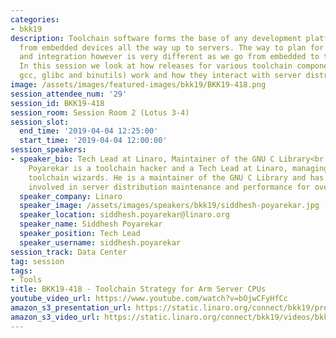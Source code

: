 ```yaml
---
categories:
- bkk19
description: Toolchain software forms the base of any development platform ranging
  from embedded devices all the way up to servers. The way to plan for toolchain enablement
  and integration however is very different as we go from embedded to the server ecosystem.
  In this session we look at how releases for various toolchain components (such as
  gcc, glibc and binutils) work and how they interact with server distributions.
image: /assets/images/featured-images/bkk19/BKK19-418.png
session_attendee_num: '29'
session_id: BKK19-418
session_room: Session Room 2 (Lotus 3-4)
session_slot:
  end_time: '2019-04-04 12:25:00'
  start_time: '2019-04-04 12:00:00'
session_speakers:
- speaker_bio: Tech Lead at Linaro, Maintainer of the GNU C Library<br />Siddhesh
    Poyarekar is a toolchain hacker and a Tech Lead at Linaro, managing a team of
    toolchain wizards. He is a maintainer of the GNU C Library and has been actively
    involved in server distribution maintenance and performance for over a decade.
  speaker_company: Linaro
  speaker_image: /assets/images/speakers/bkk19/siddhesh-poyarekar.jpg
  speaker_location: siddhesh.poyarekar@linaro.org
  speaker_name: Siddhesh Poyarekar
  speaker_position: Tech Lead
  speaker_username: siddhesh.poyarekar
session_track: Data Center
tag: session
tags:
- Tools
title: BKK19-418 - Toolchain Strategy for Arm Server CPUs
youtube_video_url: https://www.youtube.com/watch?v=bOjwCFyHfCc
amazon_s3_presentation_url: https://static.linaro.org/connect/bkk19/presentations/bkk19-418.pdf
amazon_s3_video_url: https://static.linaro.org/connect/bkk19/videos/bkk19-418.mp4
---
```

